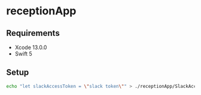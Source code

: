 # receptionApp

## Requirements
- Xcode 13.0.0
- Swift 5

## Setup
```bash
echo "let slackAccessToken = \"slack token\"" > ./receptionApp/SlackAccessTokens.swift
```
